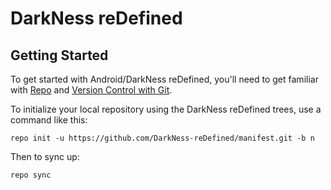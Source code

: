 DarkNess reDefined 
===========

Getting Started
---------------

To get started with Android/DarkNess reDefined, you'll need to get
familiar with [Repo](https://source.android.com/source/using-repo.html) and [Version Control with Git](https://source.android.com/source/version-control.html).

To initialize your local repository using the DarkNess reDefined trees, use a command like this:

    repo init -u https://github.com/DarkNess-reDefined/manifest.git -b n

Then to sync up:

    repo sync 

